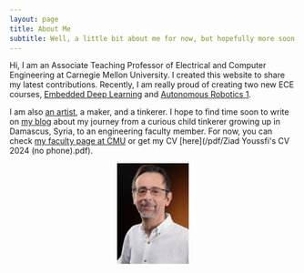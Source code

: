 ```yaml
---
layout: page
title: About Me
subtitle: Well, a little bit about me for now, but hopefully more soon...
---
```


Hi, I am an Associate Teaching Professor of Electrical and Computer Engineering at Carnegie Mellon University. I created this website to share my latest contributions. Recently, I am really proud of creating two new ECE courses, [Embedded Deep Learning](/mbed_dl/mbed_dl) and [Autonomous Robotics 1](/auto_robo/auto_robo).  

I am also [an artist](https://www.instagram.com/ziad.youssfi/), a maker, and a tinkerer. I hope to find time soon to write on [my blog](/index.html) about my journey from a curious child tinkerer growing up in Damascus, Syria, to an engineering faculty member. For now, you can check [my faculty page at CMU](https://www.ece.cmu.edu/directory/bios/Ziad%20Youssfi.html) or get my CV [here](/pdf/Ziad Youssfi's CV 2024 (no phone).pdf).
<p align="center"> <img src="/assets/img/Me.jpg" width="25%" height="25%"> </p>